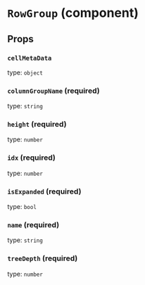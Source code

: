 `RowGroup` (component)
======================



Props
-----

### `cellMetaData`

type: `object`


### `columnGroupName` (required)

type: `string`


### `height` (required)

type: `number`


### `idx` (required)

type: `number`


### `isExpanded` (required)

type: `bool`


### `name` (required)

type: `string`


### `treeDepth` (required)

type: `number`

